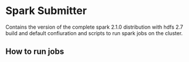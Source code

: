 # Spark Submitter

Contains the version of the complete spark 2.1.0 distribution with hdfs 2.7 build and default confiuration and scripts to run spark jobs on the cluster.

## How to run jobs
